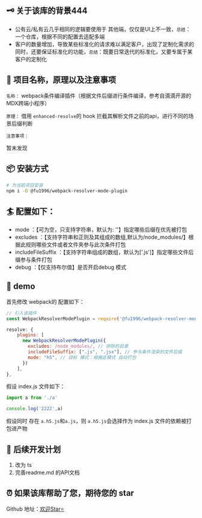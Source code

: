 ## 🗝 关于该库的背景444

- 公有云/私有云几乎相同的逻辑要使用于 其他端，仅仅是UI上不一致，`总结`：一个仓库，根据不同的配置去适配多端
- 客户的数量增加，导致某些标准化的请求难以满足客户，出现了定制化需求的同时，还要保证标准化的功能，`总结`：既要日常迭代的标准化，又要专属于某客户的定制化


## 🎉 项目名称，原理以及注意事项

`名称：` webpack条件编译插件（根据文件后缀进行条件编译，参考自滴滴开源的MDX跨端小程序）

`原理：` 借用 `enhanced-resolve`的 hook 拦截其解析文件之前的api，进行不同的场景后缀判断

`注意事项：`

暂未发现


## 📦 安装方式

```bash
# 为当前项目安装
npm i -D @fu1996/webpack-resolver-mode-plugin
```

## 🏄 配置如下：

- mode ：【可为空，只支持字符串，默认为: ''】指定哪些后缀在优先被打包
- excludes ：【支持字符串和正则及其组成的数组,默认为/node_modules/】根据此规则哪些文件或者文件夹参与此次条件打包
- includeFileSuffix ：【支持字符串组成的数组，默认为['.js']】指定哪些文件后缀参与条件打包
- debug ：【仅支持布尔值】是否开启debug 模式

## 📝 demo

首先修改 webpack的 配置如下：

```js
// 引入该插件
const WebpackResolverModePlugin = require('@fu1996/webpack-resolver-mode-plugin');
```

```js
resolve: {
    plugins: [
      new WebpackResolverModePlugin({
        excludes: /node_modules/, // 排除的目录
        includeFileSuffix: [".js", ".jsx"], // 参与条件渲染的文件后缀
        mode: "h5", // 目标 模式：根据此模式 自动打包
      })
    ],
},
```

假设 index.js 文件如下：
```js
import a from './a'

console.log('2222',a)
```

假设同时 存在 `a.h5.js`和`a.js`，则 `a.h5.js`会选择作为 index.js 文件的依赖被打包进产物

## 📣 后续开发计划
1. 改为 ts
2. 完善readme.md 的API文档

## ⏰ 如果该库帮助了您，期待您的 star

Github 地址：[欢迎Star⭐️](https://github.com/fu1996/webpack-plugins-loaders/tree/main/packages/webpack-resolve-mode-plugin)


